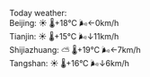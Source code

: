 Today weather:  
Beijing: ☀️ 🌡️+18°C 🌬️←0km/h  
Tianjin: ☀️ 🌡️+15°C 🌬️↓11km/h  
Shijiazhuang: ⛅️  🌡️+19°C 🌬️←7km/h  
Tangshan: ☀️ 🌡️+16°C 🌬️↓6km/h  
